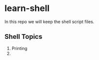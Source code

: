 # learn-shell

In this repo we will keep the shell script files.

Shell Topics
------------
1. Printing
2. 